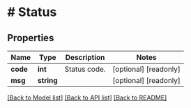 # # Status

## Properties

Name | Type | Description | Notes
------------ | ------------- | ------------- | -------------
**code** | **int** | Status code. | [optional] [readonly] 
**msg** | **string** |  | [optional] [readonly] 

[[Back to Model list]](../../README.md#documentation-for-models) [[Back to API list]](../../README.md#documentation-for-api-endpoints) [[Back to README]](../../README.md)


